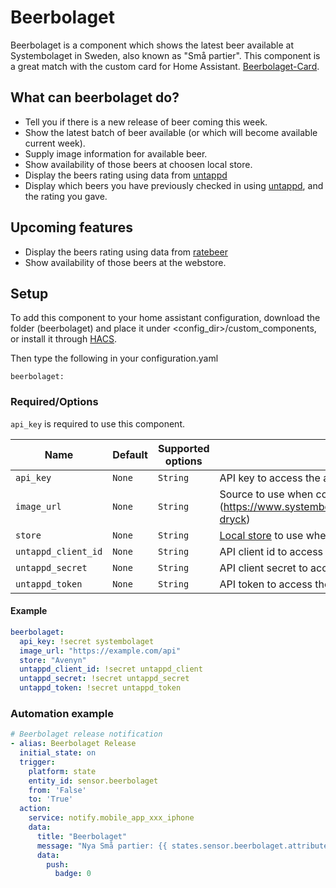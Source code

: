 # Beerbolaget
Beerbolaget is a component which shows the latest beer available at Systembolaget in Sweden, also known as "Små partier".
This component is a great match with the custom card for Home Assistant. [Beerbolaget-Card](https://github.com/Ceerbeerus/beerbolaget-card).

## What can beerbolaget do?
* Tell you if there is a new release of beer coming this week.
* Show the latest batch of beer available (or which will become available current week).
* Supply image information for available beer.
* Show availability of those beers at choosen local store.
* Display the beers rating using data from [untappd](http://untappd.com/)
* Display which beers you have previously checked in using [untappd](http://untappd.com/), and the rating you gave.

## Upcoming features
* Display the beers rating using data from [ratebeer](https://www.ratebeer.com/)
* Show availability of those beers at the webstore.

## Setup
To add this component to your home assistant configuration, download the folder (beerbolaget) and place it under <config_dir>/custom_components, or install it through [HACS](https://github.com/custom-components/hacs).

Then type the following in your configuration.yaml

`beerbolaget:`

### Required/Options
`api_key` is required to use this component.

|Name            |Default       |Supported options                                 |Description                                                                                                                                                                                                                                                                                                                                    |
| --------------     | ------------ | ------------------------------------------------ | --------------------------------------------------------------------------------------------------------------------------------------------------------------------------------------------------------------------------------------------------------------------------------------------------------------------------------------------- |
|`api_key`           |`None`        |`String`                                          |API key to access the api owned by [systembolaget.se](https://api-portal.systembolaget.se/)
|`image_url`         |`None`        |`String`                                          |Source to use when collecting image data for available beer. (https://www.systembolaget.se/api/productsearch/search/sok-dryck)
|`store`             |`None`        |`String`                                          |[Local store](https://www.systembolaget.se/butiker-ombud/) to use when checking availability of beers.
|`untappd_client_id` |`None`        |`String`                                          |API client id to access the api owned by [untappd](http://untappd.com/)
|`untappd_secret`    |`None`        |`String`                                          |API client secret to access the api owned by [untappd](http://untappd.com/)
|`untappd_token`     |`None`        |`String`                                          |API token to access the api [Untappd API token](https://untappd.com/api/docs#authentication)
#### Example
  ```yaml
  beerbolaget:
    api_key: !secret systembolaget
    image_url: "https://example.com/api"
    store: "Avenyn"
    untappd_client_id: !secret untappd_client
    untappd_secret: !secret untappd_secret
    untappd_token: !secret untappd_token
  ```
### Automation example
  ```yaml
  # Beerbolaget release notification
  - alias: Beerbolaget Release
    initial_state: on
    trigger:
      platform: state
      entity_id: sensor.beerbolaget
      from: 'False'
      to: 'True'
    action:
      service: notify.mobile_app_xxx_iphone
      data:
        title: "Beerbolaget"
        message: "Nya Små partier: {{ states.sensor.beerbolaget.attributes.release_date }}"
        data:
          push:
            badge: 0
  ```
